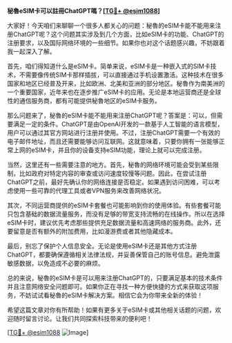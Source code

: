 **秘魯eSIM卡可以註冊ChatGPT嗎？[[TG💪+ @esim1088](https://t.me/s/esim1088)]**

大家好！今天咱们来聊聊一个很多人都关心的问题：秘魯的eSIM卡能不能用来注册ChatGPT呢？这个问题其实涉及到几个方面，比如eSIM卡的功能、ChatGPT的注册要求，以及国际网络环境的一些细节。如果你也对这个话题感兴趣，不妨跟着我一起深入了解。

首先，咱们得知道什么是eSIM卡。简单来说，eSIM卡是一种嵌入式的SIM卡技术，不需要像传统SIM卡那样插拔，可以直接通过手机设置激活。这种技术在很多国家和地区已经普及开来，比如欧洲、北美和亚洲的部分地区。秘魯作为南美洲的一个重要国家，近年来也在逐步推广eSIM卡的应用。无论是本地运营商还是全球性的通信服务商，都有可能提供秘魯地区的eSIM卡服务。

那么问题来了，秘魯的eSIM卡能不能用来注册ChatGPT呢？答案是：可以，但需要满足一定的条件。ChatGPT是由OpenAI开发的一款基于人工智能的语言模型，用户可以通过其官方网站进行注册并使用。不过，注册ChatGPT需要一个有效的电子邮件地址，而且还需要能够访问互联网。这就意味着，只要你拥有一张能够正常上网的eSIM卡，并且你的设备支持eSIM功能，理论上就可以完成注册。

当然，这里还有一些需要注意的地方。首先，秘魯的网络环境可能会受到某些限制，比如政府对特定内容的审查或访问速度较慢等问题。因此，在尝试注册ChatGPT之前，最好先确认你的网络连接是否稳定。如果遇到访问困难，可以考虑使用一些可靠的代理工具或者VPN服务来改善网络状况。

其次，不同运营商提供的eSIM卡套餐也可能影响到你的使用体验。有些套餐可能只包含基础的数据流量服务，而没有足够的带宽支持流畅的在线操作。所以在选择eSIM卡时，建议优先考虑那些提供充足数据流量和高速网络的服务商。此外，还要留意是否有额外的附加费用，比如漫游费或者其他隐藏成本。

最后，别忘了保护个人信息安全。无论是使用eSIM卡还是其他方式注册ChatGPT，都要确保遵循相关法律法规，并妥善保管自己的账号信息。避免泄露敏感数据，以免造成不必要的麻烦。

总的来说，秘魯的eSIM卡是可以用来注册ChatGPT的，只要满足基本的技术条件并且注意网络安全问题即可。如果你正在寻找一种方便快捷的方式来获取这项服务，不妨试试看秘魯的eSIM卡解决方案。相信它会为你带来全新的体验！

希望这篇文章对你有所帮助！如果有更多关于eSIM卡或其他相关话题的问题，欢迎随时留言讨论。让我们共同探索科技带来的便利吧！

[[TG💪+ @esim1088](https://t.me/s/esim1088) ![Image](https://i.postimg.cc/4NQfJmqS/Snipaste-2025-05-13-00-14-12.png)]